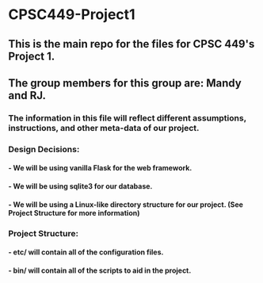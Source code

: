 # CPSC449-Project1

## This is the main repo for the files for CPSC 449's Project 1.
## The group members for this group are: Mandy and RJ.

### The information in this file will reflect different assumptions, instructions, and other meta-data of our project.

### Design Decisions:
####    - We will be using vanilla Flask for the web framework.
####    - We will be using sqlite3 for our database.
####    - We will be using a Linux-like directory structure for our project. (See Project Structure for more information)

### Project Structure:
####    - etc/ will contain all of the configuration files.
####    - bin/ will contain all of the scripts to aid in the project.
